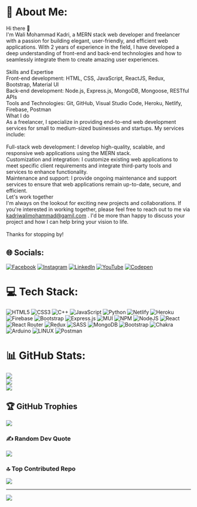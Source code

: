 # 💫 About Me: 
Hi there 👋<br>I'm Wali Mohammad Kadri, a MERN stack web developer and freelancer with a passion for building elegant, user-friendly, and efficient web applications. With 2 years of experience in the field, I have developed a deep understanding of front-end and back-end technologies and how to seamlessly integrate them to create amazing user experiences.<br><br>Skills and Expertise<br>Front-end development: HTML, CSS, JavaScript, ReactJS, Redux, Bootstrap, Material UI<br>Back-end development: Node.js, Express.js, MongoDB, Mongoose, RESTful APIs<br>Tools and Technologies: Git, GitHub, Visual Studio Code, Heroku, Netlify, Firebase, Postman<br>What I do<br>As a freelancer, I specialize in providing end-to-end web development services for small to medium-sized businesses and startups. My services include:<br><br>Full-stack web development: I develop high-quality, scalable, and responsive web applications using the MERN stack.<br>Customization and integration: I customize existing web applications to meet specific client requirements and integrate third-party tools and services to enhance functionality.<br>Maintenance and support: I provide ongoing maintenance and support services to ensure that web applications remain up-to-date, secure, and efficient.<br>Let's work together<br>I'm always on the lookout for exciting new projects and collaborations. If you're interested in working together, please feel free to reach out to me via  [kadriwalimohammad@gamil.com](mailto:kadriwalimohammad@gmail.com) . I'd be more than happy to discuss your project and how I can help bring your vision to life.<br><br>Thanks for stopping by!


## 🌐 Socials:
[![Facebook](https://img.shields.io/badge/Facebook-%231877F2.svg?logo=Facebook&logoColor=white)](https://facebook.com/kadri.walimohammad) [![Instagram](https://img.shields.io/badge/Instagram-%23E4405F.svg?logo=Instagram&logoColor=white)](https://instagram.com/_mr_wali_) [![LinkedIn](https://img.shields.io/badge/LinkedIn-%230077B5.svg?logo=linkedin&logoColor=white)](https://linkedin.com/in/wali-mohammad-kadri-501aa3173) [![YouTube](https://img.shields.io/badge/YouTube-%23FF0000.svg?logo=YouTube&logoColor=white)](https://youtube.com/@@TechLadVids) [![Codepen](https://img.shields.io/badge/Codepen-000000?style=for-the-badge&logo=codepen&logoColor=white)](https://codepen.io/Conqxeror) 

# 💻 Tech Stack:
![HTML5](https://img.shields.io/badge/html5-%23E34F26.svg?style=for-the-badge&logo=html5&logoColor=white) ![CSS3](https://img.shields.io/badge/css3-%231572B6.svg?style=for-the-badge&logo=css3&logoColor=white) ![C++](https://img.shields.io/badge/c++-%2300599C.svg?style=for-the-badge&logo=c%2B%2B&logoColor=white) ![JavaScript](https://img.shields.io/badge/javascript-%23323330.svg?style=for-the-badge&logo=javascript&logoColor=%23F7DF1E) ![Python](https://img.shields.io/badge/python-3670A0?style=for-the-badge&logo=python&logoColor=ffdd54) ![Netlify](https://img.shields.io/badge/netlify-%23000000.svg?style=for-the-badge&logo=netlify&logoColor=#00C7B7) ![Heroku](https://img.shields.io/badge/heroku-%23430098.svg?style=for-the-badge&logo=heroku&logoColor=white) ![Firebase](https://img.shields.io/badge/firebase-%23039BE5.svg?style=for-the-badge&logo=firebase) ![Bootstrap](https://img.shields.io/badge/bootstrap-%23563D7C.svg?style=for-the-badge&logo=bootstrap&logoColor=white) ![Express.js](https://img.shields.io/badge/express.js-%23404d59.svg?style=for-the-badge&logo=express&logoColor=%2361DAFB) ![MUI](https://img.shields.io/badge/MUI-%230081CB.svg?style=for-the-badge&logo=material-ui&logoColor=white) ![NPM](https://img.shields.io/badge/NPM-%23000000.svg?style=for-the-badge&logo=npm&logoColor=white) ![NodeJS](https://img.shields.io/badge/node.js-6DA55F?style=for-the-badge&logo=node.js&logoColor=white) ![React](https://img.shields.io/badge/react-%2320232a.svg?style=for-the-badge&logo=react&logoColor=%2361DAFB) ![React Router](https://img.shields.io/badge/React_Router-CA4245?style=for-the-badge&logo=react-router&logoColor=white) ![Redux](https://img.shields.io/badge/redux-%23593d88.svg?style=for-the-badge&logo=redux&logoColor=white) ![SASS](https://img.shields.io/badge/SASS-hotpink.svg?style=for-the-badge&logo=SASS&logoColor=white) ![MongoDB](https://img.shields.io/badge/MongoDB-%234ea94b.svg?style=for-the-badge&logo=mongodb&logoColor=white) ![Bootstrap](https://img.shields.io/badge/bootstrap-%23563D7C.svg?style=for-the-badge&logo=bootstrap&logoColor=white) ![Chakra](https://img.shields.io/badge/chakra-%234ED1C5.svg?style=for-the-badge&logo=chakraui&logoColor=white) ![Arduino](https://img.shields.io/badge/-Arduino-00979D?style=for-the-badge&logo=Arduino&logoColor=white) ![LINUX](https://img.shields.io/badge/Linux-FCC624?style=for-the-badge&logo=linux&logoColor=black) ![Postman](https://img.shields.io/badge/Postman-FF6C37?style=for-the-badge&logo=postman&logoColor=white)
# 📊 GitHub Stats:
![](https://github-readme-stats.vercel.app/api?username=Conqxeror&theme=dark&hide_border=false&include_all_commits=false&count_private=false)<br/>
![](https://github-readme-streak-stats.herokuapp.com/?user=Conqxeror&theme=dark&hide_border=false)<br/>
![](https://github-readme-stats.vercel.app/api/top-langs/?username=Conqxeror&theme=dark&hide_border=false&include_all_commits=false&count_private=false&layout=compact)

## 🏆 GitHub Trophies
![](https://github-profile-trophy.vercel.app/?username=Conqxeror&theme=matrix&no-frame=false&no-bg=false&margin-w=4)

### ✍️ Random Dev Quote
![](https://quotes-github-readme.vercel.app/api?type=vetical&theme=radical)

### 🔝 Top Contributed Repo
![](https://github-contributor-stats.vercel.app/api?username=Conqxeror&limit=5&theme=dark&combine_all_yearly_contributions=true)

---
[![](https://visitcount.itsvg.in/api?id=Conqxeror&icon=0&color=0)](https://visitcount.itsvg.in)
